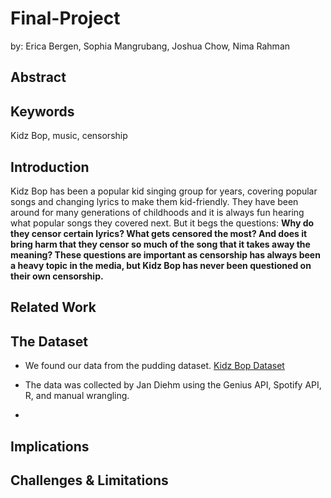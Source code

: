 # Final-Project
by: Erica Bergen, Sophia Mangrubang, Joshua Chow, Nima Rahman

## Abstract

## Keywords

Kidz Bop, music, censorship

## Introduction

Kidz Bop has been a popular kid singing group for years, covering popular songs and changing lyrics to make them kid-friendly. They have been around for many generations of childhoods and it is always fun hearing what popular songs they covered next. But it begs the questions: **Why do they censor certain lyrics? What gets censored the most? And does it bring harm that they censor so much of the song that it takes away the meaning? These questions are important as censorship has always been a heavy topic in the media, but Kidz Bop has never been questioned on their own censorship.**

## Related Work

## The Dataset

- We found our data from the pudding dataset.
  [Kidz Bop Dataset](https://github.com/the-pudding/data/tree/master/kidz-bop)

- The data was collected by Jan Diehm using the Genius API, Spotify API, R, and manual wrangling.

-

## Implications

## Challenges & Limitations